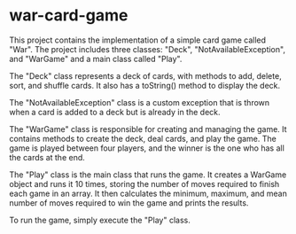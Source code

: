 # war-card-game
This project contains the implementation of a simple card game called "War". The project includes three classes: "Deck", "NotAvailableException", and "WarGame" and a main class called "Play".

The "Deck" class represents a deck of cards, with methods to add, delete, sort, and shuffle cards. It also has a toString() method to display the deck.

The "NotAvailableException" class is a custom exception that is thrown when a card is added to a deck but is already in the deck.

The "WarGame" class is responsible for creating and managing the game. It contains methods to create the deck, deal cards, and play the game. The game is played between four players, and the winner is the one who has all the cards at the end.

The "Play" class is the main class that runs the game. It creates a WarGame object and runs it 10 times, storing the number of moves required to finish each game in an array. It then calculates the minimum, maximum, and mean number of moves required to win the game and prints the results.

To run the game, simply execute the "Play" class.
